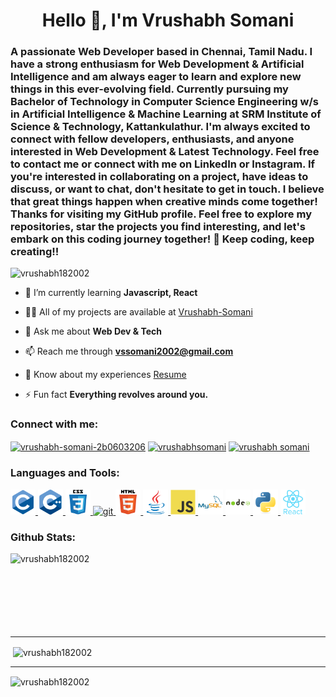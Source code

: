<h1 align="center">Hello 👋, I'm Vrushabh Somani</h1>
<h3 align="left">A passionate Web Developer based in Chennai, Tamil Nadu. I have a strong enthusiasm for Web Development & Artificial Intelligence and am always eager to learn and explore new things in this ever-evolving field. Currently pursuing my Bachelor of Technology in Computer Science Engineering w/s in Artificial Intelligence & Machine Learning at SRM Institute of Science & Technology, Kattankulathur. I'm always excited to connect with fellow developers, enthusiasts, and anyone interested in Web Development & Latest Technology. Feel free to contact me or connect with me on LinkedIn or Instagram. If you're interested in collaborating on a project, have ideas to discuss, or want to chat, don't hesitate to get in touch. I believe that great things happen when creative minds come together! Thanks for visiting my GitHub profile. Feel free to explore my repositories, star the projects you find interesting, and let's embark on this coding journey together! 🚀 Keep coding, keep creating!!</h3>

<p align="left"> <img src="https://komarev.com/ghpvc/?username=vrushabh182002&label=Profile%20views&color=0e75b6&style=flat" alt="vrushabh182002" /></p>

- 🌱 I’m currently learning **Javascript, React**

- 👨‍💻 All of my projects are available at [Vrushabh-Somani](https://github.com/Vrushabh182002)

- 💬 Ask me about **Web Dev & Tech**

- 📫 Reach me through **vssomani2002@gmail.com**

- 📄 Know about my experiences [Resume](https://drive.google.com/file/d/1xPtiZYKkLNdSw2d1GqTJBWSkc7r54Xp0/view?usp=share_link)

- ⚡ Fun fact **Everything revolves around you.**

<h3 align="left">Connect with me:</h3>
<p align="left">
<a href="https://linkedin.com/in/vrushabh-somani-2b0603206" target="blank"><img align="center" src="https://raw.githubusercontent.com/rahuldkjain/github-profile-readme-generator/master/src/images/icons/Social/linked-in-alt.svg" alt="vrushabh-somani-2b0603206" height="30" width="40" /></a>
<a href="https://instagram.com/vrushabhsomani" target="blank"><img align="center" src="https://raw.githubusercontent.com/rahuldkjain/github-profile-readme-generator/master/src/images/icons/Social/instagram.svg" alt="vrushabhsomani" height="30" width="40" /></a>
<a href="https://www.leetcode.com/vrushabh somani" target="blank"><img align="center" src="https://raw.githubusercontent.com/rahuldkjain/github-profile-readme-generator/master/src/images/icons/Social/leet-code.svg" alt="vrushabh somani" height="30" width="40" /></a>
</p>

<h3 align="left">Languages and Tools:</h3>
<p align="left"> <a href="https://www.cprogramming.com/" target="_blank" rel="noreferrer"> <img src="https://raw.githubusercontent.com/devicons/devicon/master/icons/c/c-original.svg" alt="c" width="40" height="40"/> </a> <a href="https://www.w3schools.com/cpp/" target="_blank" rel="noreferrer"> <img src="https://raw.githubusercontent.com/devicons/devicon/master/icons/cplusplus/cplusplus-original.svg" alt="cplusplus" width="40" height="40"/> </a> <a href="https://www.w3schools.com/css/" target="_blank" rel="noreferrer"> <img src="https://raw.githubusercontent.com/devicons/devicon/master/icons/css3/css3-original-wordmark.svg" alt="css3" width="40" height="40"/> </a> <a href="https://git-scm.com/" target="_blank" rel="noreferrer"> <img src="https://www.vectorlogo.zone/logos/git-scm/git-scm-icon.svg" alt="git" width="40" height="40"/> </a> <a href="https://www.w3.org/html/" target="_blank" rel="noreferrer"> <img src="https://raw.githubusercontent.com/devicons/devicon/master/icons/html5/html5-original-wordmark.svg" alt="html5" width="40" height="40"/> </a> <a href="https://www.java.com" target="_blank" rel="noreferrer"> <img src="https://raw.githubusercontent.com/devicons/devicon/master/icons/java/java-original.svg" alt="java" width="40" height="40"/> </a> <a href="https://developer.mozilla.org/en-US/docs/Web/JavaScript" target="_blank" rel="noreferrer"> <img src="https://raw.githubusercontent.com/devicons/devicon/master/icons/javascript/javascript-original.svg" alt="javascript" width="40" height="40"/> </a> <a href="https://www.mysql.com/" target="_blank" rel="noreferrer"> <img src="https://raw.githubusercontent.com/devicons/devicon/master/icons/mysql/mysql-original-wordmark.svg" alt="mysql" width="40" height="40"/> </a> <a href="https://nodejs.org" target="_blank" rel="noreferrer"> <img src="https://raw.githubusercontent.com/devicons/devicon/master/icons/nodejs/nodejs-original-wordmark.svg" alt="nodejs" width="40" height="40"/> </a> <a href="https://www.python.org" target="_blank" rel="noreferrer"> <img src="https://raw.githubusercontent.com/devicons/devicon/master/icons/python/python-original.svg" alt="python" width="40" height="40"/> </a> <a href="https://reactjs.org/" target="_blank" rel="noreferrer"> <img src="https://raw.githubusercontent.com/devicons/devicon/master/icons/react/react-original-wordmark.svg" alt="react" width="40" height="40"/> </a> </p>

<h3 align="left">Github Stats:</h3>
<p><img align="left" src="https://github-readme-stats.vercel.app/api/top-langs?username=vrushabh182002&show_icons=true&locale=en&layout=compact" alt="vrushabh182002" /></p><br><br><br><br><br><br><br><hr>

<p>&nbsp;<img align="center" src="https://github-readme-stats.vercel.app/api?username=vrushabh182002&show_icons=true&locale=en" alt="vrushabh182002" /></p><hr>

<p><img align="center" src="https://github-readme-streak-stats.herokuapp.com/?user=vrushabh182002&" alt="vrushabh182002" /></p>
